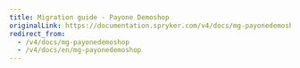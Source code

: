 ```yaml
---
title: Migration guide - Payone Demoshop
originalLink: https://documentation.spryker.com/v4/docs/mg-payonedemoshop
redirect_from:
  - /v4/docs/mg-payonedemoshop
  - /v4/docs/en/mg-payonedemoshop
---
```



